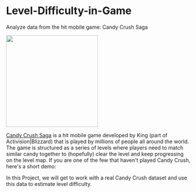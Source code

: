 # Level-Difficulty-in-Game
Analyze data from the hit mobile game: Candy Crush Saga

<a href="URL_REDIRECT" target="blank"><img align="center" src="https://cdn.vox-cdn.com/thumbor/BA5oNeZEDa5z0tBB0boePqU_sZw=/0x33:800x566/1200x800/filters:focal(0x33:800x566)/cdn.vox-cdn.com/uploads/chorus_image/image/20239133/ccs_screenshot_devices.0.jpg" height="250" /></a>


<p><a href="https://king.com/game/candycrush">Candy Crush Saga</a> is a hit mobile game developed by King (part of Activision|Blizzard) that is played by millions of people all around the world. The game is structured as a series of levels where players need to match similar candy together to (hopefully) clear the level and keep progressing on the level map. If you are one of the few that haven't played Candy Crush, here's a short demo:</p>

In this Project, we will get to work with a real Candy Crush dataset and use this data to estimate level difficulty.
